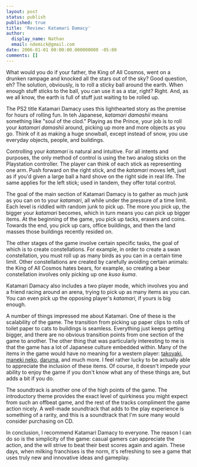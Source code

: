 ```yaml
---
layout: post
status: publish
published: true
title: 'Review: Katamari Damacy'
author:
  display_name: Nathan
  email: ndemick@gmail.com
date: 2006-01-01 00:00:00.000000000 -05:00
comments: []
---
```

What would you do if your father, the King of All Cosmos, went on a drunken rampage and knocked all the stars out of the sky? Good question, eh? The solution, obviously, is to roll a sticky ball around the earth. When enough stuff sticks to the ball, you can use it as a star, right? Right. And, as we all know, the earth is full of stuff just waiting to be rolled up. 
<p>
The PS2 title Katamari Damacy uses this lighthearted story as the premise for hours of rolling fun. In teh Japanese, <i>katamari damashii</i> means something like "soul of the clod." Playing as the Prince, your job is to roll your <i>katamari damashii</i> around, picking up more and more objects as you go. Think of it as making a huge snowball, except instead of snow, you use everyday objects, people, and buildings. 
<p>
Controlling your <i>katamari</i> is natural and intuitive. For all intents and purposes, the only method of control is using the two analog sticks on the Playstation controller. The player can think of each stick as representing one arm. Push forward on the right stick, and the <i>katamari</i> moves left, just as if you'd given a large ball a hard shove on the right side in real life. The same applies for the left stick; used in tandem, they offer total control.

<p>
The goal of the main section of Katamari Damacy is to gather as much junk as you can on to your <i>katamari</i>, all while under the pressure of a time limit. Each level is riddled with random junk to pick up. The more you pick up, the bigger your <i>katamari</i> becomes, which in turn means you can pick up bigger items. At the beginning of the game, you pick up tacks, erasers and coins. Towards the end, you pick up cars, office buildings, and then the land masses those buildings recently resided on. 
<p>
The other stages of the game involve certain specific tasks, the goal of which is to create constellations. For example, in order to create a swan constellation, you must roll up as many birds as you can in a certain time limit. Other constellations are created by carefully avoiding certain animals: the King of All Cosmos hates bears, for example, so creating a bear constellation involves only picking up one <i>kuso kuma</i>. 
<p>
Katamari Damacy also includes a two player mode, which involves you and a friend racing around an arena, trying to pick up as many items as you can. You can even pick up the opposing player's <i>katamari</i>, if yours is big enough. 
<p>
A number of things impressed me about Katamari. One of these is the scalability of the game. The transition from picking up paper clips to rolls of toilet paper to cats to buildings is seamless. Everything just keeps getting bigger, and there are no obvious transition points from one section of the game to another. The other thing that was particularly interesting to me is that the game has a lot of Japanese culture embedded within. Many of the items in the game would have no meaning for a western player: <a href=http://en.wikipedia.org/wiki/Takoyaki>takoyaki</a>, <a href=http://en.wikipedia.org/wiki/Maneki_Neko>maneki neko</a>, <a href=http://en.wikipedia.org/wiki/Daruma>daruma</a>, and much more. I feel rather lucky to be actually able to appreciate the inclusion of these items. Of course, it doesn't impede your ability to enjoy the game if you don't know what any of these things are, but adds a bit if you do. 

<p>
The soundtrack is another one of the high points of the game. The introductory theme provides the exact level of quirkiness you might expect from such an offbeat game, and the rest of the tracks compliment the game action nicely. A well-made soundtrack that adds to the play experience is something of a rarity, and this is a soundtrack that I'm sure many would consider purchasing on CD. 
<p>
In conclusion, I recommend Katamari Damacy to everyone. The reason I can do so is the simplicity of the game: casual gamers can appreciate the action, and the          will strive to beat their best scores again and again. These days, when milking franchises is the norm, it's refreshing to see a game that uses truly new and innovative ideas and gameplay. 